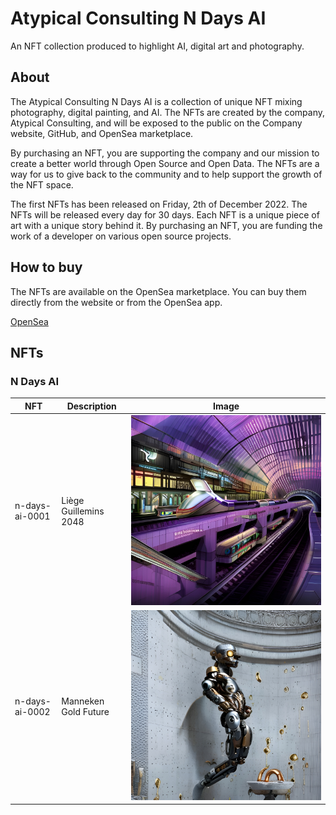 # Atypical Consulting N Days AI

An NFT collection produced to highlight AI, digital art and photography.

## About

The Atypical Consulting N Days AI is a collection of unique NFT mixing photography, digital painting, and AI. The NFTs are created by the company, Atypical Consulting, and will be exposed to the public on the Company website, GitHub, and OpenSea marketplace.

By purchasing an NFT, you are supporting the company and our mission to create a better world through Open Source and Open Data. The NFTs are a way for us to give back to the community and to help support the growth of the NFT space.

The first NFTs has been released on Friday, 2th of December 2022. The NFTs will be released every day for 30 days. Each NFT is a unique piece of art with a unique story behind it. By purchasing an NFT, you are funding the work of a developer on various open source projects.

## How to buy

The NFTs are available on the OpenSea marketplace. You can buy them directly from the website or from the OpenSea app.

[OpenSea](https://opensea.io/collection/n-days-ai)

## NFTs

### N Days AI

| NFT            | Description | Image |
| -------------- | ----------- | ----- |
| n-days-ai-0001 | Liège Guillemins 2048 | ![n-days-ai-0001](./assets/n-days-ai/n-days-ai-0001.jpg) |
| n-days-ai-0002 | Manneken Gold Future | ![n-days-ai-0002](./assets/n-days-ai/n-days-ai-0002.jpg) |

